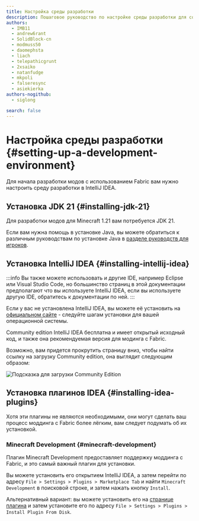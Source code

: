 ```yaml
---
title: Настройка среды разработки
description: Пошаговое руководство по настройке среды разработки для создания модов с помощью Fabric.
authors:
  - IMB11
  - andrew6rant
  - SolidBlock-cn
  - modmuss50
  - daomephsta
  - liach
  - telepathicgrunt
  - 2xsaiko
  - natanfudge
  - mkpoli
  - falseresync
  - asiekierka
authors-nogithub:
  - siglong

search: false
---
```


# Настройка среды разработки {#setting-up-a-development-environment}

Для начала разработки модов с использованием Fabric вам нужно настроить среду разработки в IntelliJ IDEA.

## Установка JDK 21 {#installing-jdk-21}

Для разработки модов для Minecraft 1.21 вам потребуется JDK 21.

Если вам нужна помощь в установке Java, вы можете обратиться к различным руководствам по установке Java в [разделе руководств для игроков](../../players/index).

## Установка IntelliJ IDEA {#installing-intellij-idea}

:::info
Вы также можете использовать и другие IDE, например Eclipse или Visual Studio Code, но большинство страниц в этой документации предполагают что вы используете IntelliJ IDEA, если вы используете другую IDE, обратитесь к документации по ней.
:::

Если у вас не установлена IntelliJ IDEA, вы можете её установить на [официальном сайте](https://www.jetbrains.com/idea/download/) - следуйте шагам установки для вашей операционной системы.

Community edition IntelliJ IDEA бесплатна и имеет открытый исходный код, и также она рекомендуемая версия для модинга с Fabric.

Возможно, вам придется прокрутить страницу вниз, чтобы найти ссылку на загрузку Community edition, она выглядит следующим образом:

![Подсказка для загрузки Community Edition](/assets/develop/getting-started/idea-community.png)

## Установка плагинов IDEA {#installing-idea-plugins}

Хотя эти плагины не являются необходимыми, они могут сделать ваш процесс моддинга с Fabric более лёгким, вам следует подумать об их установкой.

### Minecraft Development {#minecraft-development}

Плагин Minecraft Development предоставляет поддержку моддинга с Fabric, и это самый важный плагин для установки.

Вы можете установить его открытием IntelliJ IDEA, а затем перейти по адресу `File > Settings > Plugins > Marketplace Tab` и найти `Minecraft Development` в поисковой строке, и затем нажать кнопку `Install`.

Альтернативный вариант: вы можете установить его на [странице плагина](https://plugins.jetbrains.com/plugin/8327-minecraft-development) и затем установите его по адресу `File > Settings > Plugins > Install Plugin From Disk`.
